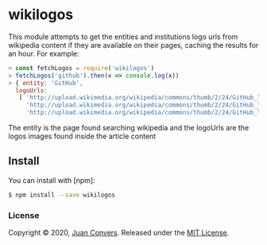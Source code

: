 # wikilogos

This module attempts to get the entities and institutions logo urls from wikipedia content if they are available on their pages, caching the results for an hour. For example:

```js
> const fetchLogos = require('wikilogos')
> fetchLogos('github').then(x => console.log(x))
> { entity: 'GitHub',
  logoUrls:
   [ 'http://upload.wikimedia.org/wikipedia/commons/thumb/2/24/GitHub_logo_2013_padded.svg/128px-GitHub_logo_2013_padded.svg.png',
     'http://upload.wikimedia.org/wikipedia/commons/thumb/2/24/GitHub_logo_2013_padded.svg/192px-GitHub_logo_2013_padded.svg.png',
     'http://upload.wikimedia.org/wikipedia/commons/thumb/2/24/GitHub_logo_2013_padded.svg/256px-GitHub_logo_2013_padded.svg.png' ] }
```

The entity is the page found searching wikipedia and the logoUrls are the logos images found inside the article content

## Install

You can install with [npm]:

```sh
$ npm install --save wikilogos
```

### License

Copyright © 2020, [Juan Convers](https://juanconvers.com/).
Released under the [MIT License](LICENSE).
